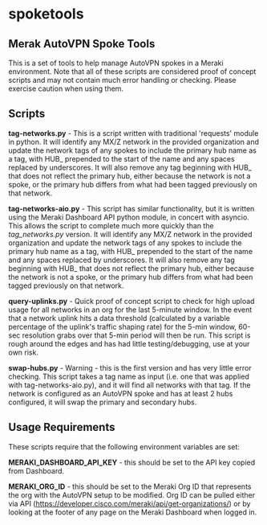 # spoketools

## Merak AutoVPN Spoke Tools
This is a set of tools to help manage AutoVPN spokes in a Meraki environment. Note that all of these scripts are considered proof of concept scripts and may not contain much error handling or checking. Please exercise caution when using them.

## Scripts

**tag-networks.py** - This is a script written with traditional 'requests' module in python. It will identify any MX/Z network in the provided organization and update the network tags of any spokes to include the primary hub name as a tag, with HUB_ prepended to the start of the name and any spaces replaced by underscores. It will also remove any tag beginning with HUB_ that does not reflect the primary hub, either because the network is not a spoke, or the primary hub differs from what had been tagged previously on that network.

**tag-networks-aio.py** - This script has similar functionality, but it is written using the Meraki Dashboard API python module, in concert with asyncio. This allows the script to complete much more quickly than the _tag_networks.py_ version. It will identify any MX/Z network in the provided organization and update the network tags of any spokes to include the primary hub name as a tag, with HUB_ prepended to the start of the name and any spaces replaced by underscores. It will also remove any tag beginning with HUB_ that does not reflect the primary hub, either because the network is not a spoke, or the primary hub differs from what had been tagged previously on that network.

**query-uplinks.py** - Quick proof of concept script to check for high upload usage for all networks in an org for the last 5-minute window. In the event that a network uplink hits a data threshold (calculated by a variable percentage of the uplink's traffic shaping rate) for the 5-min window, 60-sec resolution grabs over that 5-min period will then be run. This script is rough around the edges and has had little testing/debugging, use at your own risk.

**swap-hubs.py** - Warning - this is the first version and has very little error checking. This script takes a tag name as input (i.e. one that was applied with tag-networks-aio.py), and it will find all networks with that tag. If the network is configured as an AutoVPN spoke and has at least 2 hubs configured, it will swap the primary and secondary hubs.

## Usage Requirements
These scripts require that the following environment variables are set:

**MERAKI_DASHBOARD_API_KEY** - this should be set to the API key copied from Dashboard.

**MERAKI_ORG_ID** - this should be set to the Meraki Org ID that represents the org with the AutoVPN setup to be modified. Org ID can be pulled either via API (https://developer.cisco.com/meraki/api/get-organizations/) or by looking at the footer of any page on the Meraki Dashboard when logged in.

